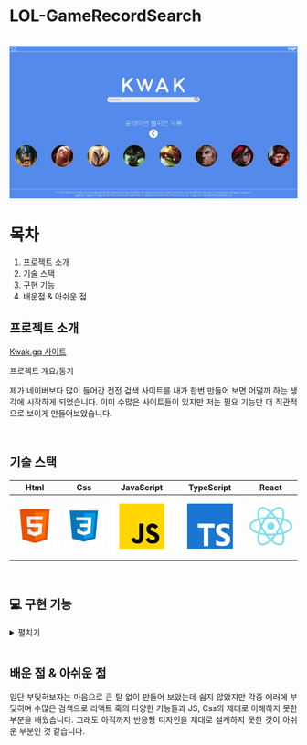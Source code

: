 # LOL-GameRecordSearch

<p align="center">
  <br>
  <img src="/public/kwakGG-main.png">
  <br>
</p>

# 목차
1. 프로젝트 소개 
2. 기술 스택
3. 구현 기능
4. 배운점 & 아쉬운 점

## 프로젝트 소개
[Kwak.gq 사이트](https://kwak.gq/)

<p align="justify">
프로젝트 개요/동기
</p>

<p align="justify">
제가 네이버보다 많이 들어간 전전 검색 사이트를 내가 한번 만들어 보면 어떨까 하는 생각에 시작하게 되었습니다.
이미 수많은 사이트들이 있지만 저는 필요 기능만 더 직관적으로 보이게 만들어보았습니다.
</p>

<br>

## 기술 스택

|  Html   |   Css   | JavaScript | TypeScript |  React   |
| :-----: | :-----: | :--------: | :--------: | :------: |
| ![html] | ![css]  |   ![js]    |    ![ts]   | ![react] |

<br>

## :computer: 구현 기능
<details markdown="1">
<summary>펼치기</summary>

* **Main Page**

![메인로고](https://user-images.githubusercontent.com/67895755/202905191-cb9e2075-cd84-4613-b19f-bcc9700b1943.gif)

- framer-motion 라이브러리를 사용하여 메인 페이지의 로고에 애니메이션을 추가
- 라이엇 API를 useQuery를 사용하여 로테이션 목록(16개)을 불러와 화면에 8개씩 보이도록 하고 버튼과 useState를 사용하여 배열 값을 변경해 로테이션 목록을 나누어서 출력(로테이션.gif는 Search2)

* **Search1 Page**

![전적검색](https://user-images.githubusercontent.com/67895755/202905199-6636c41d-deaf-46d1-bfc0-8f00931274ea.gif)

- framer-motion 라이브러리를 사용하여 소환사정보 박스에 애니메이션을 추가
- useNavigate를 사용하여 URL에 소환사이름을 보냄
- useLocation를 사용하여 URL에 소환사이름을 받아옴
- useRecoil을 사용하여 소환사이름을 저장함
- useQuery를 사용하여 소환사정보를 가져옴
- 박스를 컴포넌트화 하여 관리

* **Search2 Page**

![최근전적,로테이션](https://user-images.githubusercontent.com/67895755/202905221-ecca16a3-bdef-4864-a273-c72ccf7e0554.gif)

* **Login/SignUp Page**

![로그인](https://user-images.githubusercontent.com/67895755/202905234-7609650c-9fd5-447d-bda8-1a5b7577b44c.gif)


</details>
<br>

## 배운 점 & 아쉬운 점

<p align="justify">
일단 부딪혀보자는 마음으로 큰 탈 없이 만들어 보았는데 쉽지 않았지만 각종 에러에 부딪히며 수많은 검색으로 리액트 훅의 다양한 기능들과 JS, Css의 제대로 이해하지 못한 부분을 배웠습니다. 그래도 아직까지 반응형 디자인을 제대로 설계하지 못한 것이 아쉬운 부분인 것 같습니다. 
</p>

<br>

<!-- Stack Icon Refernces -->
[html]: src/assets/images/stack/html.svg
[css]: src/assets/images/stack/css.svg
[js]: src/assets/images/stack/javascript.svg
[ts]: src/assets/images/stack/typescript.svg
[react]: src/assets/images/stack/react.svg

